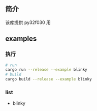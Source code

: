 
## 简介
该库提供 py32f030 用

## examples

### 执行
```bash
# run
cargo run --release --example blinky 
# build
cargo build --release --example blinky 
```

### list
 - blinky 